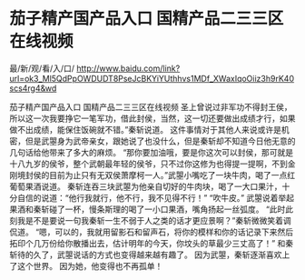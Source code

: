 # 茄子精产国产品入口 国精产品二三三区在线视频

最/新/观/看/入/口/ http://www.baidu.com/link?url=ok3_Ml5QdPpOWDUDT8PseJcBKYiYUthhvs1MDf_XWaxIqoOiiz3h9rK40scs4rg4&wd

茄子精产国产品入口 国精产品二三三区在线视频
圣上曾说过非军功不得封王侯，所以这一次我要挣它一笔军功，借此封侯，当然，这一切还要做出成绩才行，如果做不出成绩，能保住饭碗就不错。”秦斩说道。
    这件事情对于其他人来说或许是机密，但是武曌身为武帝亲女，跟她说了也没什么，但是秦斩却不知道今日他无意的几句话给他带来了多大的麻烦。
    “那你要加油哦，要是你这次可以封侯，那可就是十八九岁的侯爷，整个武朝最年轻的侯爷，只不过你这修为也得提一提啊，不到金刚境封侯的目前为止只有无双侯萧摩柯一人。”武曌小嘴吃了一块牛肉，喝了一点红葡萄果酒说道。
    秦斩连吞三块武曌为他亲自切好的牛肉块，喝了一大口果汁，十分自信的说道：“他行我就行，他不行，我不见得不行！”
    “吹牛皮。”
    武曌说着举起果酒和秦斩碰了一杯，慢条斯理的喝了一小口果酒，嘴角扬起一丝弧度。
    “此时此刻我是不是要说一句我秦斩一生不弱于人之类的话才更应景啊？”秦斩微微笑着调侃道。
    “嗯，可以的，我就用留影石和留声石，将你的模样和你的话记录下来然后拓印个几万份给你散播出去，估计明年的今天，你坟头的草最少三丈高了！”
    和秦斩待的久了，武曌说话的方式也变得越来越有趣了。
    因为武曌，秦斩逐渐喜欢上了这个世界。
    因为她，他变得也不再孤单！

